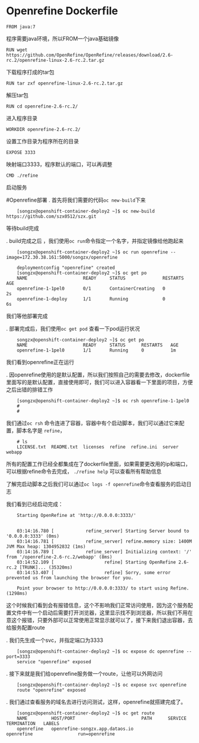 # Openrefine Dockerfile


    FROM java:7           

程序需要java环境，所以FROM一个java基础镜像  

    RUN wget https://github.com/OpenRefine/OpenRefine/releases/download/2.6-rc.2/openrefine-linux-2.6-rc.2.tar.gz

下载程序打成的tar包  

    RUN tar zxf openrefine-linux-2.6-rc.2.tar.gz

解压tar包  

    RUN cd openrefine-2.6-rc.2/

进入程序目录  

    WORKDIR openrefine-2.6-rc.2/

设置工作目录为程序所在的目录        

    EXPOSE 3333 

映射端口3333，程序默认的端口，可以再调整  

    CMD ./refine

启动服务




#Openrefine部署
.  首先将我们需要的代码`oc new-build`下来


        [songzx@openshift-container-deploy2 ~]$ oc new-build https://github.com/szx0512/szx.git  
    
  等待build完成
  

.   build完成之后 ，我们使用`oc run`命令指定一个名字，并指定镜像给他跑起来


        [songzx@openshift-container-deploy2 ~]$ oc run openrefine --image=172.30.38.161:5000/songzx/openrefine

        deploymentconfig "openrefine" created
        [songzx@openshift-container-deploy2 ~]$ oc get po
        NAME                     READY     STATUS              RESTARTS   AGE
        openrefine-1-1pel0       0/1       ContainerCreating   0          2s
        openrefine-1-deploy      1/1       Running             0          6s

我们等他部署完成  

.  部署完成后，我们使用`oc get pod` 查看一下pod运行状况


        songzx@openshift-container-deploy2 ~]$ oc get po
        NAME                     READY     STATUS      RESTARTS   AGE
        openrefine-1-1pel0       1/1       Running     0          1m
  



我们看到openrefine正在运行  
  
.  因openrefine使用的是默认配置，所以我们按照自己的需要去修改，dockerfile里面写的是默认配置，直接使用即可，我们可以进入容器看一下里面的项目，方便之后出错的排错工作


        [songzx@openshift-container-deploy2 ~]$ oc rsh openrefine-1-1pel0
        # 
        # 

我们通过`oc rsh` 命令连进了容器，容器中有个启动脚本，我们可以通过它来配置，脚本名字是 `refine`，


        # ls
        LICENSE.txt  README.txt  licenses  refine  refine.ini  server  webapp
  
  所有的配置工作已经全都集成在了dockerfile里面，如果需要更改用的ip和端口，可以根据refine命令去完成，
`./refine help`   可以查看所有帮助信息

了解完启动脚本之后我们可以通过`oc logs -f openrefine`命令查看服务的启动日志


我们看到已经启动完成：

        Starting OpenRefine at 'http://0.0.0.0:3333/'


        03:14:16.780 [            refine_server] Starting Server bound to '0.0.0.0:3333' (0ms)
        03:14:16.781 [            refine_server] refine.memory size: 1400M JVM Max heap: 1304952832 (1ms)
        03:14:16.789 [            refine_server] Initializing context: '/' from '/openrefine-2.6-rc.2/webapp' (8ms)
        03:14:52.109 [                   refine] Starting OpenRefine 2.6-rc.2 [TRUNK]... (35320ms)
        03:14:53.407 [                   refine] Sorry, some error prevented us from launching the browser for you.

        Point your browser to http://0.0.0.0:3333/ to start using Refine. (1298ms)

这个时候我们看到会有报错信息，这个不影响我们正常访问使用，因为这个服务配置文件中有一个启动后需要打开浏览器，这里显示找不到浏览器，所以我们不用在意这个报错，只要外部可以正常使用正常显示就可以了，接下来我们退出容器，去给服务配置route


.  我们先生成一个svc，并指定端口为3333


        [songzx@openshift-container-deploy2 ~]$ oc expose dc openrefine --port=3333
        service "openrefine" exposed
  

.  接下来就是我们给openrefine服务做一个route，让他可以外网访问



        [songzx@openshift-container-deploy2 ~]$ oc expose svc openrefine 
        route "openrefine" exposed

 

.  我们通过查看服务的域名去进行访问测试，这样，openrefine就搭建完成了。




        [songzx@openshift-container-deploy2 ~]$ oc get route
        NAME         HOST/PORT                         PATH      SERVICE      TERMINATION   LABELS
        openrefine   openrefine-songzx.app.dataos.io             openrefine                 run=openrefine
